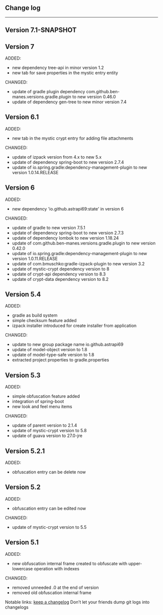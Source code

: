 ## Change log
----------------------

Version 7.1-SNAPSHOT
-------------


Version 7
-------------

ADDED:

- new dependency tree-api in minor version 1.2
- new tab for save properties in the mystic entry entity

CHANGED:

- update of gradle plugin dependency com.github.ben-manes.versions.gradle.plugin to new version 0.46.0
- update of dependency gen-tree to new minor version 7.4

Version 6.1
-------------

ADDED:

- new tab in the mystic crypt entry for adding file attachments

CHANGED:

- update of izpack version from 4.x to new 5.x
- update of dependency spring-boot to new version 2.7.4
- update of io.spring.gradle:dependency-management-plugin to new version 1.0.14.RELEASE

Version 6
-------------

ADDED:

- new dependency 'io.github.astrapi69:state' in version 6

CHANGED:

- update of gradle to new version 7.5.1
- update of dependency spring-boot to new version 2.7.3
- update of dependency lombok to new version 1.18.24
- update of com.github.ben-manes.versions.gradle.plugin to new version 0.42.0
- update of io.spring.gradle:dependency-management-plugin to new version 1.0.11.RELEASE
- update of com.bmuschko:gradle-izpack-plugin to new version 3.2
- update of mystic-crypt dependency version to 8
- update of crypt-api dependency version to 8.3
- update of crypt-data dependency version to 8.2

Version 5.4
-------------

ADDED:

- gradle as build system
- simple checksum feature added
- izpack installer introduced for create installer from application

CHANGED:

- update to new group package name io.github.astrapi69
- update of model-object version to 1.8
- update of model-type-safe version to 1.8
- extracted project properties to gradle.properties

Version 5.3
-------------

ADDED:

- simple obfuscation feature added
- integration of spring-boot
- new look and feel menu items


CHANGED:

- update of parent version to 2.1.4
- update of mystic-crypt version to 5.8
- update of guava version to 27.0-jre

Version 5.2.1
-------------

ADDED:

- obfuscation entry can be delete now

Version 5.2
-------------

ADDED:

- obfuscation entry can be edited now

CHANGED:

- update of mystic-crypt version to 5.5

Version 5.1
-------------

ADDED:

- new obfuscation internal frame created to obfuscate with upper- lowercase operation with indexes

CHANGED:

- removed unneeded .0 at the end of version
- removed old obfuscation internal frame


Notable links:
[keep a changelog](http://keepachangelog.com/en/1.0.0/) Don’t let your friends dump git logs into changelogs
